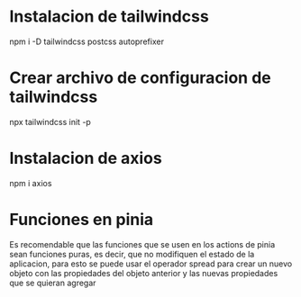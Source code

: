 # Instalacion de tailwindcss
npm i -D tailwindcss postcss autoprefixer
# Crear archivo de configuracion de tailwindcss
npx tailwindcss init -p
# Instalacion de axios
npm i axios
# Funciones en pinia 
Es recomendable que las funciones que se usen en los actions de pinia sean funciones puras, es decir, que no modifiquen el estado de la aplicacion, para esto se puede usar el operador spread para crear un nuevo objeto con las propiedades del objeto anterior y las nuevas propiedades que se quieran agregar
